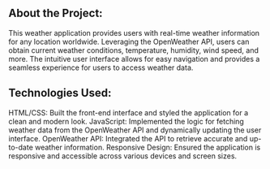About the Project:
---
This weather application provides users with real-time weather information for any location worldwide. Leveraging the OpenWeather API, users can obtain current weather conditions, temperature, humidity, wind speed, and more. The intuitive user interface allows for easy navigation and provides a seamless experience for users to access weather data.

Technologies Used:
---
HTML/CSS: Built the front-end interface and styled the application for a clean and modern look.
JavaScript: Implemented the logic for fetching weather data from the OpenWeather API and dynamically updating the user interface.
OpenWeather API: Integrated the API to retrieve accurate and up-to-date weather information.
Responsive Design: Ensured the application is responsive and accessible across various devices and screen sizes.
